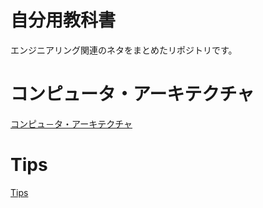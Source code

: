 # 自分用教科書

エンジニアリング関連のネタをまとめたリポジトリです。

# コンピュータ・アーキテクチャ
[コンピュ－タ・アーキテクチャ](computer-architecture/README.md)

# Tips
[Tips](Tips.md)
